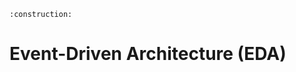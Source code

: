 ```admonish warning title="Page under construction"
:construction:
```

# Event-Driven Architecture (EDA)
